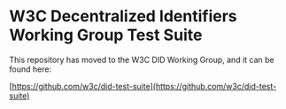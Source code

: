 # W3C Decentralized Identifiers Working Group Test Suite

This repository has moved to the W3C DID Working Group, and it can be found
here:

[https://github.com/w3c/did-test-suite](https://github.com/w3c/did-test-suite)
